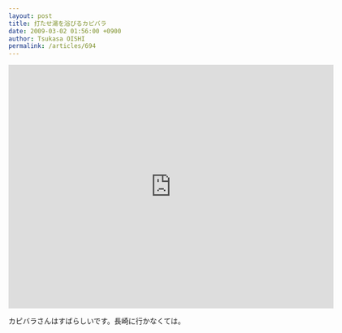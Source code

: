 ```yaml
---
layout: post
title: 打たせ湯を浴びるカピバラ
date: 2009-03-02 01:56:00 +0900
author: Tsukasa OISHI
permalink: /articles/694
---
```


<iframe width="640" height="480" src="https://www.youtube.com/embed/dW4jIOQ4bl8" frameborder="0" allowfullscreen></iframe>

カピバラさんはすばらしいです。長崎に行かなくては。
